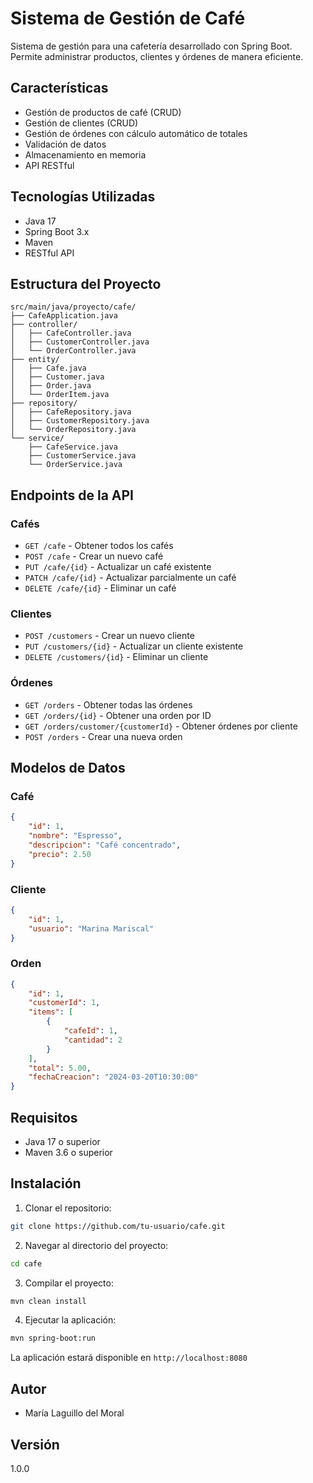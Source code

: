 # Sistema de Gestión de Café

Sistema de gestión para una cafetería desarrollado con Spring Boot. Permite administrar productos, clientes y órdenes de manera eficiente.

## Características

- Gestión de productos de café (CRUD)
- Gestión de clientes (CRUD)
- Gestión de órdenes con cálculo automático de totales
- Validación de datos
- Almacenamiento en memoria
- API RESTful

## Tecnologías Utilizadas

- Java 17
- Spring Boot 3.x
- Maven
- RESTful API

## Estructura del Proyecto

```
src/main/java/proyecto/cafe/
├── CafeApplication.java
├── controller/
│   ├── CafeController.java
│   ├── CustomerController.java
│   └── OrderController.java
├── entity/
│   ├── Cafe.java
│   ├── Customer.java
│   ├── Order.java
│   └── OrderItem.java
├── repository/
│   ├── CafeRepository.java
│   ├── CustomerRepository.java
│   └── OrderRepository.java
└── service/
    ├── CafeService.java
    ├── CustomerService.java
    └── OrderService.java
```

## Endpoints de la API

### Cafés
- `GET /cafe` - Obtener todos los cafés
- `POST /cafe` - Crear un nuevo café
- `PUT /cafe/{id}` - Actualizar un café existente
- `PATCH /cafe/{id}` - Actualizar parcialmente un café
- `DELETE /cafe/{id}` - Eliminar un café

### Clientes
- `POST /customers` - Crear un nuevo cliente
- `PUT /customers/{id}` - Actualizar un cliente existente
- `DELETE /customers/{id}` - Eliminar un cliente

### Órdenes
- `GET /orders` - Obtener todas las órdenes
- `GET /orders/{id}` - Obtener una orden por ID
- `GET /orders/customer/{customerId}` - Obtener órdenes por cliente
- `POST /orders` - Crear una nueva orden

## Modelos de Datos

### Café
```json
{
    "id": 1,
    "nombre": "Espresso",
    "descripcion": "Café concentrado",
    "precio": 2.50
}
```

### Cliente
```json
{
    "id": 1,
    "usuario": "Marina Mariscal"
}
```

### Orden
```json
{
    "id": 1,
    "customerId": 1,
    "items": [
        {
            "cafeId": 1,
            "cantidad": 2
        }
    ],
    "total": 5.00,
    "fechaCreacion": "2024-03-20T10:30:00"
}
```

## Requisitos

- Java 17 o superior
- Maven 3.6 o superior

## Instalación

1. Clonar el repositorio:
```bash
git clone https://github.com/tu-usuario/cafe.git
```

2. Navegar al directorio del proyecto:
```bash
cd cafe
```

3. Compilar el proyecto:
```bash
mvn clean install
```

4. Ejecutar la aplicación:
```bash
mvn spring-boot:run
```

La aplicación estará disponible en `http://localhost:8080`

## Autor

- María Laguillo del Moral

## Versión

1.0.0

